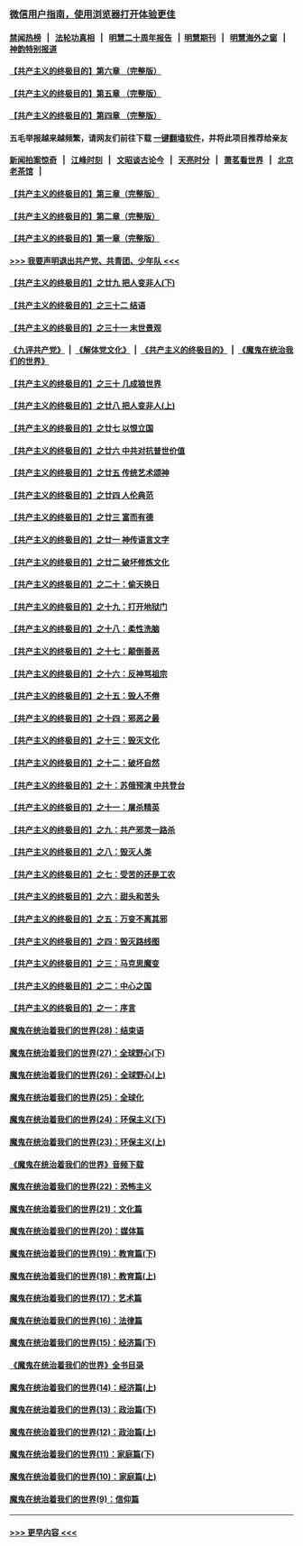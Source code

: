 ### [微信用户指南，使用浏览器打开体验更佳](https://github.com/gfw-breaker/banned-news1/blob/master/indexes/wechat-guide.md?t=0)
#### [禁闻热榜](热点新闻.md?t=0)  &nbsp;&nbsp;|&nbsp;&nbsp; [法轮功真相](https://github.com/gfw-breaker/truth/blob/master/README.md?t=0) &nbsp;&nbsp;|&nbsp;&nbsp; [明慧二十周年报告](https://github.com/gfw-breaker/mh-reports/blob/master/README.md?t=0) &nbsp;&nbsp;|&nbsp;&nbsp;[明慧期刊](https://github.com/gfw-breaker/mh-qikan) &nbsp;&nbsp;|&nbsp;&nbsp; [明慧海外之窗](https://github.com/gfw-breaker/mh-news/blob/master/README.md?t=0) &nbsp;&nbsp;|&nbsp;&nbsp; [神韵特别报道](https://github.com/gfw-breaker/mh-news/blob/master/shenyun.md?t=0)
#### [【共产主义的终极目的】第六章 （完整版）](../pages/nsc422/n11428913.md?t=02040644) 
#### [【共产主义的终极目的】第五章 （完整版）](../pages/nsc422/n11428912.md?t=02040644) 
#### [【共产主义的终极目的】第四章 （完整版）](../pages/nsc422/n11428907.md?t=02040644) 
#### 五毛举报越来越频繁，请网友们前往下载 [一键翻墙软件](https://github.com/gfw-breaker/ssr-accounts)，并将此项目推荐给亲友
#### [新闻拍案惊奇](https://github.com/gfw-breaker/banned-news1/blob/master/pages/link4.md) &nbsp;&nbsp;|&nbsp;&nbsp; [江峰时刻](https://github.com/gfw-breaker/banned-news1/blob/master/pages/link4.md) &nbsp;&nbsp;|&nbsp;&nbsp; [文昭谈古论今](https://github.com/gfw-breaker/banned-news1/blob/master/pages/link4.md) &nbsp;&nbsp;|&nbsp;&nbsp; [天亮时分](https://github.com/gfw-breaker/banned-news1/blob/master/pages/link4.md) &nbsp;&nbsp;|&nbsp;&nbsp; [萧茗看世界](https://github.com/gfw-breaker/banned-news1/blob/master/pages/link4.md) &nbsp;&nbsp;|&nbsp;&nbsp; [北京老茶馆](https://github.com/gfw-breaker/banned-news1/blob/master/pages/link4.md) &nbsp;&nbsp;|&nbsp;&nbsp; 
#### [【共产主义的终极目的】第三章（完整版）](../pages/nsc422/n11428848.md?t=02040644) 
#### [【共产主义的终极目的】第二章（完整版）](../pages/nsc422/n11428831.md?t=02040644) 
#### [【共产主义的终极目的】第一章（完整版）](../pages/nsc422/n11417651.md?t=02040644) 
#### [>>> 我要声明退出共产党、共青团、少年队 <<<](https://github.com/begood0513/goodnews/blob/master/quit/letter.md) 
#### [【共产主义的终极目的】之廿九 把人变非人(下)](../pages/nsc422/n11344140.md?t=02040644) 
#### [【共产主义的终极目的】之三十二 结语](../pages/nsc422/n11360535.md?t=02040644) 
#### [【共产主义的终极目的】之三十一 末世景观](../pages/nsc422/n11351129.md?t=02040644) 
#### [《九评共产党》](https://github.com/begood0513/9ping.md/blob/master/README.md) &nbsp;|&nbsp; [《解体党文化》](../../../../jtdwh.md/blob/master/README.md)  &nbsp;|&nbsp; [《共产主义的终极目的》](../../../../gczydzjmd.md/blob/master/README.md) &nbsp;|&nbsp; [《魔鬼在统治我们的世界》](../../../../mgztzwmdsj.md/blob/master/README.md) 
#### [【共产主义的终极目的】之三十 几成狼世界](../pages/nsc422/n11348280.md?t=02040644) 
#### [【共产主义的终极目的】之廿八 把人变非人(上)](../pages/nsc422/n11340492.md?t=02040644) 
#### [【共产主义的终极目的】之廿七 以恨立国](../pages/nsc422/n11336944.md?t=02040644) 
#### [【共产主义的终极目的】之廿六 中共对抗普世价值](../pages/nsc422/n11324785.md?t=02040644) 
#### [【共产主义的终极目的】之廿五 传统艺术颂神](../pages/nsc422/n11296396.md?t=02040644) 
#### [【共产主义的终极目的】之廿四 人伦典范](../pages/nsc422/n11296397.md?t=02040644) 
#### [【共产主义的终极目的】之廿三 富而有德](../pages/nsc422/n11283598.md?t=02040644) 
#### [【共产主义的终极目的】之廿一 神传语言文字](../pages/nsc422/n11263265.md?t=02040644) 
#### [【共产主义的终极目的】之廿二 破坏修炼文化](../pages/nsc422/n11245728.md?t=02040644) 
#### [【共产主义的终极目的】之二十：偷天换日](../pages/nsc422/n11238846.md?t=02040644) 
#### [【共产主义的终极目的】之十九：打开地狱门](../pages/nsc422/n11206376.md?t=02040644) 
#### [【共产主义的终极目的】之十八：柔性洗脑](../pages/nsc422/n11199994.md?t=02040644) 
#### [【共产主义的终极目的】之十七：颠倒善恶](../pages/nsc422/n11179782.md?t=02040644) 
#### [【共产主义的终极目的】之十六：反神骂祖宗](../pages/nsc422/n11166798.md?t=02040644) 
#### [【共产主义的终极目的】之十五：毁人不倦](../pages/nsc422/n11166792.md?t=02040644) 
#### [【共产主义的终极目的】之十四：邪恶之最](../pages/nsc422/n11150249.md?t=02040644) 
#### [【共产主义的终极目的】之十三：毁灭文化](../pages/nsc422/n11135227.md?t=02040644) 
#### [【共产主义的终极目的】之十二：破坏自然](../pages/nsc422/n11135214.md?t=02040644) 
#### [【共产主义的终极目的】之十：苏俄预演 中共登台](../pages/nsc422/n11118424.md?t=02040644) 
#### [【共产主义的终极目的】之十一：屠杀精英](../pages/nsc422/n11118442.md?t=02040644) 
#### [【共产主义的终极目的】之九：共产邪灵一路杀](../pages/nsc422/n11114139.md?t=02040644) 
#### [【共产主义的终极目的】之八：毁灭人类](../pages/nsc422/n11108503.md?t=02040644) 
#### [【共产主义的终极目的】之七：受苦的还是工农](../pages/nsc422/n11101809.md?t=02040644) 
#### [【共产主义的终极目的】之六：甜头和苦头](../pages/nsc422/n11096971.md?t=02040644) 
#### [【共产主义的终极目的】之五：万变不离其邪](../pages/nsc422/n11091285.md?t=02040644) 
#### [【共产主义的终极目的】之四：毁灭路线图](../pages/nsc422/n11086284.md?t=02040644) 
#### [【共产主义的终极目的】之三：马克思魔变](../pages/nsc422/n11061941.md?t=02040644) 
#### [【共产主义的终极目的】之二：中心之国](../pages/nsc422/n11047728.md?t=02040644) 
#### [【共产主义的终极目的】之一：序言](../pages/nsc422/n11086077.md?t=02040644) 
#### [魔鬼在统治着我们的世界(28)：结束语](../pages/nsc422/n10936246.md?t=02040644) 
#### [魔鬼在统治着我们的世界(27)：全球野心(下)](../pages/nsc422/n10928319.md?t=02040644) 
#### [魔鬼在统治着我们的世界(26)：全球野心(上)](../pages/nsc422/n10900318.md?t=02040644) 
#### [魔鬼在统治着我们的世界(25)：全球化](../pages/nsc422/n10788205.md?t=02040644) 
#### [魔鬼在统治着我们的世界(24)：环保主义(下)](../pages/nsc422/n10695307.md?t=02040644) 
#### [魔鬼在统治着我们的世界(23)：环保主义(上)](../pages/nsc422/n10688613.md?t=02040644) 
#### [《魔鬼在统治着我们的世界》音频下载](../pages/nsc422/n10635553.md?t=02040644) 
#### [魔鬼在统治着我们的世界(22)：恐怖主义](../pages/nsc422/n10614727.md?t=02040644) 
#### [魔鬼在统治着我们的世界(21)：文化篇](../pages/nsc422/n10597706.md?t=02040644) 
#### [魔鬼在统治着我们的世界(20)：媒体篇](../pages/nsc422/n10586579.md?t=02040644) 
#### [魔鬼在统治着我们的世界(19)：教育篇(下)](../pages/nsc422/n10564808.md?t=02040644) 
#### [魔鬼在统治着我们的世界(18)：教育篇(上)](../pages/nsc422/n10526970.md?t=02040644) 
#### [魔鬼在统治着我们的世界(17)：艺术篇](../pages/nsc422/n10499093.md?t=02040644) 
#### [魔鬼在统治着我们的世界(16)：法律篇](../pages/nsc422/n10485969.md?t=02040644) 
#### [魔鬼在统治着我们的世界(15)：经济篇(下)](../pages/nsc422/n10469975.md?t=02040644) 
#### [《魔鬼在统治着我们的世界》全书目录](../pages/nsc422/n10464261.md?t=02040644) 
#### [魔鬼在统治着我们的世界(14)：经济篇(上)](../pages/nsc422/n10457370.md?t=02040644) 
#### [魔鬼在统治着我们的世界(13)：政治篇(下)](../pages/nsc422/n10448270.md?t=02040644) 
#### [魔鬼在统治着我们的世界(12)：政治篇(上)](../pages/nsc422/n10444576.md?t=02040644) 
#### [魔鬼在统治着我们的世界(11)：家庭篇(下)](../pages/nsc422/n10440961.md?t=02040644) 
#### [魔鬼在统治着我们的世界(10)：家庭篇(上)](../pages/nsc422/n10435448.md?t=02040644) 
#### [魔鬼在统治着我们的世界(9)：信仰篇](../pages/nsc422/n10432159.md?t=02040644) 

----
#### [ >>> 更早内容 <<< ](../indexes/nsc422-earlier.md)
